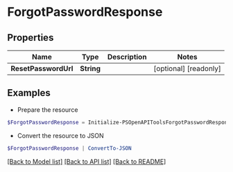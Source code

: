 # ForgotPasswordResponse
## Properties

Name | Type | Description | Notes
------------ | ------------- | ------------- | -------------
**ResetPasswordUrl** | **String** |  | [optional] [readonly] 

## Examples

- Prepare the resource
```powershell
$ForgotPasswordResponse = Initialize-PSOpenAPIToolsForgotPasswordResponse  -ResetPasswordUrl null
```

- Convert the resource to JSON
```powershell
$ForgotPasswordResponse | ConvertTo-JSON
```

[[Back to Model list]](../README.md#documentation-for-models) [[Back to API list]](../README.md#documentation-for-api-endpoints) [[Back to README]](../README.md)

